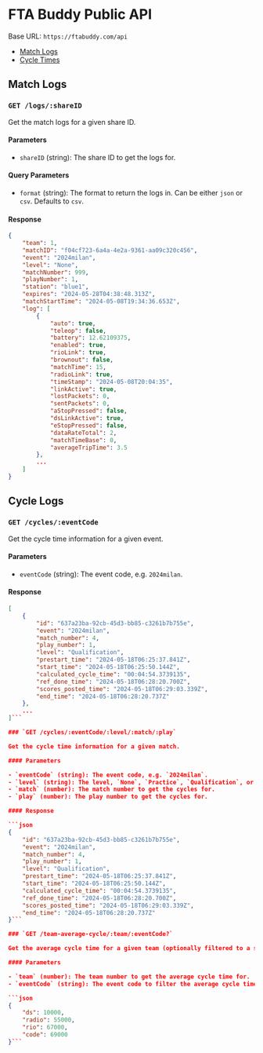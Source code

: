 # FTA Buddy Public API

Base URL: `https://ftabuddy.com/api`

- [Match Logs](#match-logs)
- [Cycle Times](#cycle-logs)

## Match Logs

### `GET /logs/:shareID`

Get the match logs for a given share ID.

#### Parameters

- `shareID` (string): The share ID to get the logs for.

#### Query Parameters

- `format` (string): The format to return the logs in. Can be either `json` or `csv`. Defaults to `csv`.

#### Response

```json
{
	"team": 1,
	"matchID": "f04cf723-6a4a-4e2a-9361-aa09c320c456",
	"event": "2024milan",
	"level": "None",
	"matchNumber": 999,
	"playNumber": 1,
	"station": "blue1",
	"expires": "2024-05-28T04:38:48.313Z",
	"matchStartTime": "2024-05-08T19:34:36.653Z",
	"log": [
		{
			"auto": true,
			"teleop": false,
			"battery": 12.62109375,
			"enabled": true,
			"rioLink": true,
			"brownout": false,
			"matchTime": 15,
			"radioLink": true,
			"timeStamp": "2024-05-08T20:04:35",
			"linkActive": true,
			"lostPackets": 0,
			"sentPackets": 0,
			"aStopPressed": false,
			"dsLinkActive": true,
			"eStopPressed": false,
			"dataRateTotal": 2,
			"matchTimeBase": 0,
			"averageTripTime": 3.5
		},
        ...
    ]
}
```

## Cycle Logs

### `GET /cycles/:eventCode`

Get the cycle time information for a given event.

#### Parameters

- `eventCode` (string): The event code, e.g. `2024milan`.

#### Response

```json
[
	{
        "id": "637a23ba-92cb-45d3-bb85-c3261b7b755e",
        "event": "2024milan",
        "match_number": 4,
        "play_number": 1,
        "level": "Qualification",
        "prestart_time": "2024-05-18T06:25:37.841Z",
        "start_time": "2024-05-18T06:25:50.144Z",
        "calculated_cycle_time": "00:04:54.3739135",
        "ref_done_time": "2024-05-18T06:28:20.700Z",
        "scores_posted_time": "2024-05-18T06:29:03.339Z",
        "end_time": "2024-05-18T06:28:20.737Z"
	},
    ...
]```

### `GET /cycles/:eventCode/:level/:match/:play`

Get the cycle time information for a given match.

#### Parameters

- `eventCode` (string): The event code, e.g. `2024milan`.
- `level` (string): The level, `None`, `Practice`, `Qualification`, or `Playoff`.
- `match` (number): The match number to get the cycles for.
- `play` (number): The play number to get the cycles for.

#### Response

```json
{
	"id": "637a23ba-92cb-45d3-bb85-c3261b7b755e",
	"event": "2024milan",
	"match_number": 4,
	"play_number": 1,
	"level": "Qualification",
	"prestart_time": "2024-05-18T06:25:37.841Z",
	"start_time": "2024-05-18T06:25:50.144Z",
	"calculated_cycle_time": "00:04:54.3739135",
	"ref_done_time": "2024-05-18T06:28:20.700Z",
	"scores_posted_time": "2024-05-18T06:29:03.339Z",
	"end_time": "2024-05-18T06:28:20.737Z"
}```

### `GET /team-average-cycle/:team/:eventCode?`

Get the average cycle time for a given team (optionally filtered to a specific event.)

#### Parameters

- `team` (number): The team number to get the average cycle time for.
- `eventCode` (string): The event code to filter the average cycle time to.

```json
{
	"ds": 10000,
	"radio": 55000,
	"rio": 67000,
	"code": 69000
}```